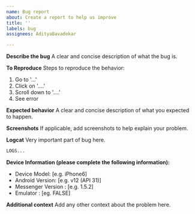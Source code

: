 ```yaml
---
name: Bug report
about: Create a report to help us improve
title: ''
labels: bug
assignees: AdityaBavadekar

---
```


**Describe the bug**
A clear and concise description of what the bug is.

**To Reproduce**
Steps to reproduce the behavior:
1. Go to '...'
2. Click on '....'
3. Scroll down to '....'
4. See error

**Expected behavior**
A clear and concise description of what you expected to happen.

**Screenshots**
If applicable, add screenshots to help explain your problem.

**Logcat**
Very important part of bug here.
```bash
LOGS...
```

**Device Information (please complete the following information):**
 - Device Model: [e.g. iPhone6]
 - Android Version: [e.g. v12  (API 31)]
 - Messenger Version : [e.g. 1.5.2]
- Emulator : [eg. FALSE]

**Additional context**
Add any other context about the problem here.
